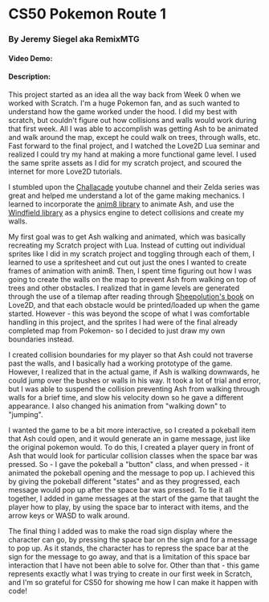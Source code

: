# CS50 Pokemon Route 1
### By Jeremy Siegel aka RemixMTG
#### Video Demo:  <URL HERE>
#### Description:

This project started as an idea all the way back from Week 0 when we worked with Scratch. 
I'm a huge Pokemon fan, and as such wanted to understand how the game worked under the hood.
I did my best with scratch, but couldn't figure out how collisions and walls would work during that first week.
All I was able to accomplish was getting Ash to be animated and walk around the map, except he could walk on trees, through walls, etc.
Fast forward to the final project, and I watched the Love2D Lua seminar and realized I could try my hand at making a more functional game level.
I used the same sprite assets as I did for my scratch project, and scoured the internet for more Love2D tutorials.

I stumbled upon the [Challacade](https://www.youtube.com/@Challacade) youtube channel and their Zelda series was great and helped me understand a lot of the game making mechanics. I learned to incorporate the [anim8 library](https://github.com/kikito/anim8) to animate Ash, and use the [Windfield library](https://github.com/a327ex/windfield) as a physics engine to detect collisions and create my walls.

My first goal was to get Ash walking and animated, which was basically recreating my Scratch project with Lua. Instead of cutting out individual sprites like I did in my scratch project and toggling through each of them, I learned to use a spritesheet and cut out just the ones I wanted to create frames of animation with anim8.  Then, I spent time figuring out how I was going to create the walls on the map to prevent Ash from walking on top of trees and other obstacles.  I realized that in game levels are generated through the use of a tilemap after reading through [Sheepolution's book](https://www.sheepolution.com/learn/book/18) on Love2D, and that each obstacle would be printed/loaded up when the game started. However - this was beyond the scope of what I was comfortable handling in this project, and the sprites I had were of the final already completed map from Pokemon- so I decided to just draw my own boundaries instead.  

I created collision boundaries for my player so that Ash could not traverse past the walls, and I basically had a working prototype of the game. However, I realized that in the actual game, if Ash is walking downwards, he could jump over the bushes or walls in his way.  It took a lot of trial and error, but I was able to suspend the collision preventing Ash from walking through walls for a brief time, and slow his velocity down so he gave a different appearance. I also changed his animation from "walking down" to "jumping".

I wanted the game to be a bit more interactive, so I created a pokeball item that Ash could open, and it would generate an in game message, just like the original pokemon would.  To do this, I created a player query in front of Ash that would look for particular collision classes when the space bar was pressed. So - I gave the pokeball a "button" class, and when pressed - it animated the pokeball opening and the message to pop up. I achieved this by giving the pokeball different "states" and as they progressed, each message would pop up after the space bar was pressed. To tie it all together, I added in game messages at the start of the game that taught the player how to play, by using the space bar to interact with items, and the arrow keys or WASD to walk around.  

The final thing I added was to make the road sign display where the character can go, by pressing the space bar on the sign and for a message to pop up.  As it stands, the character has to repress the space bar at the sign for the message to go away, and that is a limitation of this space bar interaction that I have not been able to solve for.  Other than that - this game represents exactly what I was trying to create in our first week in Scratch, and I'm so grateful for CS50 for showing me how I can make it happen with code!